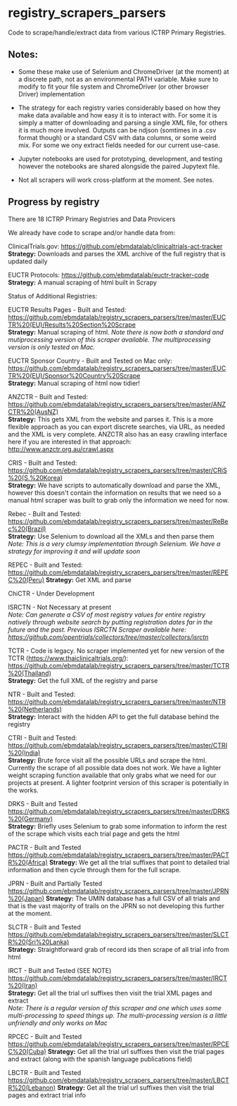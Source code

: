 # registry_scrapers_parsers
Code to scrape/handle/extract data from various ICTRP Primary Registries.

## Notes:

* Some these make use of Selenium and ChromeDriver (at the moment) at a discrete path, not as an environmental PATH variable. Make sure to modify to fit your file system and ChromeDriver (or other browser Driver) implementation

* The strategy for each registry varies considerably based on how they make data available and how easy it is to interact with. For some it is simply a matter of downloading and parsing a single XML file, for others it is much more involved. Outputs can be ndjson (somtimes in a .csv format though) or a standard CSV with data columns, or some weird mix. For some we ony extract fields needed for our current use-case.

* Jupyter notebooks are used for prototyping, development, and testing however the notebooks are shared alongside the paired Jupytext file.

* Not all scrapers will work cross-platform at the moment. See notes.

## Progress by registry

There are 18 ICTRP Primary Registries and Data Provicers

We already have code to scrape and/or handle data from:

ClinicalTrials.gov:
https://github.com/ebmdatalab/clinicaltrials-act-tracker  
**Strategy:** Downloads and parses the XML archive of the full registry that is updated daily

EUCTR Protocols:
https://github.com/ebmdatalab/euctr-tracker-code  
**Strategy:** A manual scraping of html built in Scrapy

Status of Additional Registries:

EUCTR Results Pages - Built and Tested:
https://github.com/ebmdatalab/registry_scrapers_parsers/tree/master/EUCTR%20(EU)/Results%20Section%20Scrape  
**Strategy:** Manual scraping of html. 
*Note there is now both a standard and mutiprocessing version of this scraper available. The multiprocessing version is only tested on Mac.*

EUCTR Sponsor Country - Built and Tested on Mac only: 
https://github.com/ebmdatalab/registry_scrapers_parsers/tree/master/EUCTR%20(EU)/Sponsor%20Country%20Scrape  
**Strategy:** Manual scraping of html now tidier! 

ANZCTR - Built and Tested:
https://github.com/ebmdatalab/registry_scrapers_parsers/tree/master/ANZCTR%20(AusNZ)  
**Strategy:** This gets XML from the website and parses it. This is a more flexible approach as you can export discrete searches, via URL, as needed and the XML is very complete. ANZCTR also has an easy crawling interface here if you are interested in that approach: http://www.anzctr.org.au/crawl.aspx

CRIS - Built and Tested:
https://github.com/ebmdatalab/registry_scrapers_parsers/tree/master/CRiS%20(S.%20Korea)  
**Strategy:** We have scripts to automatically download and parse the XML, however this doesn't contain the information on results that we need so a manual html scraper was built to grab only the information we need for now.

Rebec - Built and Tested:
https://github.com/ebmdatalab/registry_scrapers_parsers/tree/master/ReBec%20(Brazil)  
**Strategy:** Use Selenium to download all the XMLs and then parse them  
*Note: This is a very clumsy implementation through Selenium. We have a strategy for improving it and will update soon*

REPEC - Built and Tested:
https://github.com/ebmdatalab/registry_scrapers_parsers/tree/master/REPEC%20(Peru)
**Strategy:** Get XML and parse

ChiCTR - Under Development

ISRCTN - Not Necessary at present  
*Note: Can generate a CSV of most registry values for entire registry natively through website search by putting registration dates far in the future and the past. Previous ISRCTN Scraper available here: https://github.com/opentrials/collectors/tree/master/collectors/isrctn*

TCTR - Code is legacy. No scraper implemented yet for new version of the TCTR (https://www.thaiclinicaltrials.org/):
https://github.com/ebmdatalab/registry_scrapers_parsers/tree/master/TCTR%20(Thailand)  
**Strategy:** Get the full XML of the registry and parse

NTR - Built and Tested:
https://github.com/ebmdatalab/registry_scrapers_parsers/tree/master/NTR%20(Netherlands)  
**Strategy:** Interact with the hidden API to get the full database behind the registry

CTRI - Built and Tested:
https://github.com/ebmdatalab/registry_scrapers_parsers/tree/master/CTRI%20(India)  
**Strategy:** Brute force visit all the possible URLs and scrape the html. Currently the scrape of all possible data does not work. We have a lighter weight scraping function available that only grabs what we need for our projects at present. A lighter footprint version of this scraper is potentially in the works.

DRKS - Built and Tested
https://github.com/ebmdatalab/registry_scrapers_parsers/tree/master/DRKS%20(Germany)  
**Strategy:** Briefly uses Selenium to grab some information to inform the rest of the scrape which visits each trial page and gets the html

PACTR - Built and Tested
https://github.com/ebmdatalab/registry_scrapers_parsers/tree/master/PACTR%20(Africa)
**Strategy:** We get all the trial suffixes that point to detailed trial information and then cycle through them for the full scrape. 

JPRN - Built and Partially Tested
https://github.com/ebmdatalab/registry_scrapers_parsers/tree/master/JPRN%20(Japan)
**Strategy:** The UMIN database has a full CSV of all trials and that is the vast majority of trails on the JPRN so not developing this further at the moment. 

SLCTR - Built and Tested
https://github.com/ebmdatalab/registry_scrapers_parsers/tree/master/SLCTR%20(Sri%20Lanka)  
**Strategy:** Straightforward grab of record ids then scrape of all trial info from html

IRCT - Built and Tested (SEE NOTE)
https://github.com/ebmdatalab/registry_scrapers_parsers/tree/master/IRCT%20(Iran)  
**Strategy:** Get all the trial url suffixes then visit the trial XML pages and extract  
*Note: There is a regular version of this scraper and one which uses some multi-processing to speed things up. The multi-processing version is a little unfriendly and only works on Mac*

RPCEC - Built and Tested
https://github.com/ebmdatalab/registry_scrapers_parsers/tree/master/RPCEC%20(Cuba)
**Strategy:** Get all the trial url suffixes then visit the trial pages and extract (along with the spanish language publications field)

LBCTR - Built and Tested
https://github.com/ebmdatalab/registry_scrapers_parsers/tree/master/LBCTR%20(Lebanon)
**Strategy:** Get all the trial url suffixes then visit the trial pages and extract trial info




